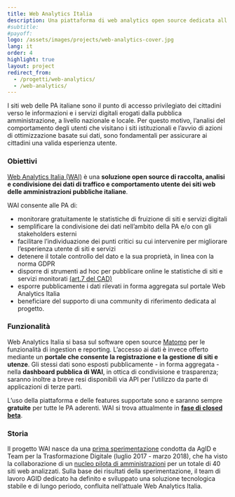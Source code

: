```yaml
---
title: Web Analytics Italia
description: Una piattaforma di web analytics open source dedicata all’analisi dei dati di traffico dei siti della pubblica amministrazione.
#subtitle:
#payoff:
logo: /assets/images/projects/web-analytics-cover.jpg
lang: it
order: 4
highlight: true
layout: project
redirect_from:
  - /progetti/web-analytics/
  - /web-analytics/
---
```


I siti web delle PA italiane sono il punto di accesso privilegiato dei cittadini verso le informazioni e i servizi digitali erogati dalla pubblica amministrazione, a livello nazionale e locale. Per questo motivo, l’analisi del comportamento degli utenti che visitano i siti istituzionali e l’avvio di azioni di ottimizzazione basate sui dati, sono fondamentali per assicurare ai cittadini una valida esperienza utente. 


### Obiettivi
[Web Analytics Italia (WAI)](https://webanalytics.italia.it/) è una **soluzione open source di raccolta, analisi e condivisione dei dati di traffico e comportamento utente dei siti web delle amministrazioni pubbliche italiane**. 

WAI consente alle PA di:

- monitorare gratuitamente le statistiche di fruizione di siti e servizi digitali
- semplificare la condivisione dei dati nell’ambito della PA e/o con gli stakeholders esterni
- facilitare l’individuazione dei punti critici su cui intervenire per migliorare l’esperienza utente di siti e servizi
- detenere il totale controllo del dato e la sua proprietà, in linea con la norma GDPR 
- disporre di strumenti ad hoc per pubblicare online le statistiche di siti e servizi monitorati [(art.7 del CAD)](https://docs.italia.it/italia/piano-triennale-ict/codice-amministrazione-digitale-docs/it/v2017-12-13/_rst/capo1_sezione2_art7.html?highlight=statistiche%20utilizzo)  
- esporre pubblicamente i dati rilevati in forma aggregata sul portale Web Analytics Italia 
- beneficiare del supporto di una community di riferimento dedicata al progetto.

### Funzionalità
Web Analytics Italia si basa sul software open source [Matomo](https://matomo.org/) per le funzionalità di ingestion e reporting.  L’accesso ai dati è invece offerto mediante un **portale che consente la registrazione e la gestione di siti e utenze**. 
Gli stessi dati sono esposti pubblicamente - in forma aggregata - nella **dashboard pubblica di WAI**, in ottica di condivisione e trasparenza; saranno inoltre a breve resi disponibili via API per l’utilizzo da parte di applicazioni di terze parti. 

L’uso della piattaforma e delle features supportate sono e saranno sempre **gratuite** per tutte le PA aderenti.
WAI si trova attualmente in [**fase di closed beta**](https://webanalytics.italia.it/faq#quando-verra-avviata-e-quanto-durera-la-fase-di-sperimentazione-inizialedel-progetto-che-impegno-e-richiesto-alle-istituzioni-che-verrannocoinvolte).

### Storia
Il progetto WAI nasce da una [prima sperimentazione](https://medium.com/designers-italia/cosa-abbiamo-imparato-su-piwik-64b336d78888) condotta da AgID e Team per la Trasformazione Digitale (luglio 2017 - marzo 2018), che ha visto la collaborazione di un [nucleo pilota di amministrazioni](https://medium.com/designers-italia/cosa-fanno-gli-utenti-del-sito-di-un-comune-ce-lo-dice-piwik-dedc67504b35) per un totale di 40 siti web analizzati. Sulla base dei risultati della sperimentazione, il team di lavoro AGID dedicato ha definito e sviluppato una soluzione tecnologica stabile e di lungo periodo, confluita nell’attuale Web Analytics Italia.
